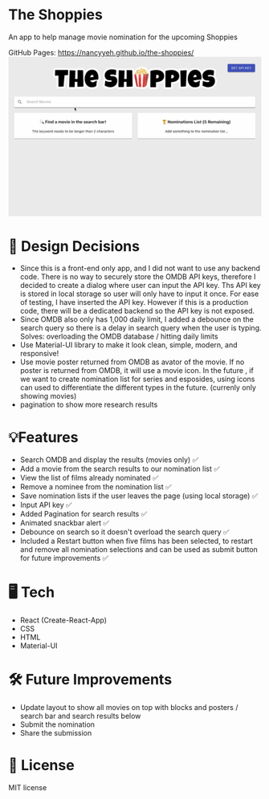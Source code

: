 # The Shoppies

An app to help manage movie nomination for the upcoming Shoppies

GitHub Pages: https://nancyyeh.github.io/the-shoppies/
![](public/main.gif)

# 💭 Design Decisions

- Since this is a front-end only app, and I did not want to use any backend code. There is no way to securely store the OMDB API keys, therefore I decided to create a dialog where user can input the API key. Ths API key is stored in local storage so user will only have to input it once. For ease of testing, I have inserted the API key. However if this is a production code, there will be a dedicated backend so the API key is not exposed.
- Since OMDB also only has 1,000 daily limit, I added a debounce on the search query so there is a delay in search query when the user is typing. Solves: overloading the OMDB database / hitting daily limits
- Use Material-UI library to make it look clean, simple, modern, and responsive!
- Use movie poster returned from OMDB as avator of the movie. If no poster is returned from OMDB, it will use a movie icon. In the future , if we want to create nomination list for series and esposides, using icons can used to differentiate the different types in the future. (currenly only showing movies)
- pagination to show more research results

# 💡Features

- Search OMDB and display the results (movies only) ✅
- Add a movie from the search results to our nomination list ✅
- View the list of films already nominated ✅
- Remove a nominee from the nomination list ✅
- Save nomination lists if the user leaves the page (using local storage) ✅
- Input API key ✅
- Added Pagination for search results ✅
- Animated snackbar alert ✅
- Debounce on search so it doesn't overload the search query ✅
- Included a Restart button when five films has been selected, to restart and remove all nomination selections and can be used as submit button for future improvements ✅

# 🖥️ Tech

- React (Create-React-App)
- CSS
- HTML
- Material-UI

# 🛠️ Future Improvements

- Update layout to show all movies on top with blocks and posters / search bar and search results below
- Submit the nomination
- Share the submission

# 🚀 License

MIT license
